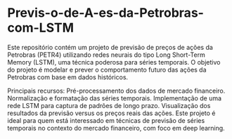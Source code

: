 # Previs-o-de-A-es-da-Petrobras-com-LSTM





Este repositório contém um projeto de previsão de preços de ações da Petrobras (PETR4) utilizando redes neurais do tipo Long Short-Term Memory (LSTM), uma técnica poderosa para séries temporais. O objetivo do projeto é modelar e prever o comportamento futuro das ações da Petrobras com base em dados históricos.

Principais recursos:
Pré-processamento dos dados de mercado financeiro.
Normalização e formatação das séries temporais.
Implementação de uma rede LSTM para captura de padrões de longo prazo.
Visualização dos resultados da previsão versus os preços reais das ações.
Este projeto é ideal para quem está interessado em técnicas de previsão de séries temporais no contexto do mercado financeiro, com foco em deep learning.
